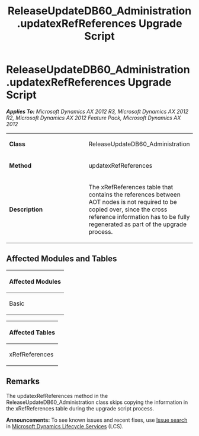 ﻿---
title: ReleaseUpdateDB60_Administration.updatexRefReferences Upgrade Script
TOCTitle: ReleaseUpdateDB60_Administration.updatexRefReferences Upgrade Script
ms:assetid: cefee560-f83c-1a43-365c-33843bb55ac7
ms:mtpsurl: https://msdn.microsoft.com/en-us/library/JJ686891(v=AX.60)
ms:contentKeyID: 49711342
ms.date: 05/18/2015
mtps_version: v=AX.60
---

# ReleaseUpdateDB60\_Administration.updatexRefReferences Upgrade Script 


_**Applies To:** Microsoft Dynamics AX 2012 R3, Microsoft Dynamics AX 2012 R2, Microsoft Dynamics AX 2012 Feature Pack, Microsoft Dynamics AX 2012_

<table>
<colgroup>
<col style="width: 50%" />
<col style="width: 50%" />
</colgroup>
<tbody>
<tr class="odd">
<td><p><strong>Class</strong></p></td>
<td><p>ReleaseUpdateDB60_Administration</p></td>
</tr>
<tr class="even">
<td><p><strong>Method</strong></p></td>
<td><p>updatexRefReferences</p></td>
</tr>
<tr class="odd">
<td><p><strong>Description</strong></p></td>
<td><p>The xRefReferences table that contains the references between AOT nodes is not required to be copied over, since the cross reference information has to be fully regenerated as part of the upgrade process.</p></td>
</tr>
</tbody>
</table>


## Affected Modules and Tables

<table>
<colgroup>
<col style="width: 100%" />
</colgroup>
<thead>
<tr class="header">
<th><p>Affected Modules</p></th>
</tr>
</thead>
<tbody>
<tr class="odd">
<td><p>Basic</p></td>
</tr>
</tbody>
</table>


<table>
<colgroup>
<col style="width: 100%" />
</colgroup>
<thead>
<tr class="header">
<th><p>Affected Tables</p></th>
</tr>
</thead>
<tbody>
<tr class="odd">
<td><p>xRefReferences</p></td>
</tr>
</tbody>
</table>


## Remarks

The updatexRefReferences method in the ReleaseUpdateDB60\_Administration class skips copying the information in the xRefReferences table during the upgrade script process.

  
**Announcements:** To see known issues and recent fixes, use [Issue search](http://go.microsoft.com/fwlink/?linkid=389258) in [Microsoft Dynamics Lifecycle Services](http://go.microsoft.com/fwlink/?linkid=306505) (LCS).

